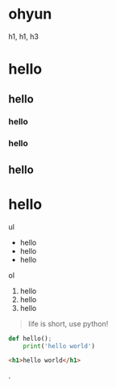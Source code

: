 # ohyun

h1, h1, h3
# hello
## hello
### hello
### hello
## hello
# hello

ul
* hello
* hello
* hello

ol
1. hello
2. hello
3. hello

> life is short, use python!

```python
def hello();
    print('hello world')
```

```html
<h1>hello world</h1>
```
.
